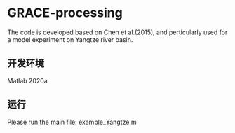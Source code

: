 # GRACE-processing
The code is developed based on Chen et al.(2015), and perticularly used for a model experiment on Yangtze river basin.
## 开发环境
Matlab 2020a
## 运行
Please run the main file: example_Yangtze.m
